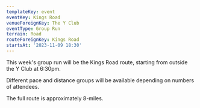 ```yaml
---
templateKey: event
eventKey: Kings Road
venueForeignKey: The Y Club
eventType: Group Run
terrain: Road
routeForeignKey: Kings Road
startsAt: '2023-11-09 18:30'
---
```

This week's group run will be the Kings Road route,
starting from outside the Y Club at 6:30pm.

Different pace and distance groups will be available depending on
numbers of attendees.

The full route is approximately 8-miles.
